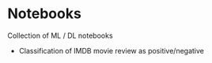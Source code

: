 # Notebooks
Collection of ML / DL notebooks

* Classification of IMDB movie review as positive/negative
